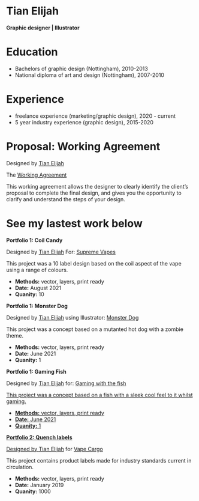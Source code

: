 # Tian Elijah
**Graphic designer | Illustrator**

# Education
* Bachelors of graphic design (Nottingham), 2010-2013  
* National diploma of art and design (Nottingham), 2007-2010  

# Experience
* freelance experience (marketing/graphic design), 2020 - current
* 5 year industry experience (graphic design), 2015-2020

# Proposal: Working Agreement 



Designed by <a href="http://linkedin.com/in/tian-elijah-26b65256">Tian Elijah</a>

 The <a href="https://postimg.cc/gallery/FR4K8Fx">Working Agreement</a>
 
 This working agreement allows the designer to clearly identify the client’s
 proposal to complete the final design, and gives you the opportunity to clarify and understand the steps of your design.

# **See my lastest work below** 

**Portfolio 1: Coil Candy**


Designed by <a href="http://linkedin.com/in/tian-elijah-26b65256">Tian Elijah</a> For: <a href="https://postimg.cc/gallery/tYtYzwP">Supreme Vapes</a>

This project was a 10 label design based on the coil aspect of the vape using a range of colours.
* **Methods:** vector, layers, print ready
* **Date:** August 2021
* **Quanity:** 10


**Portfolio 1: Monster Dog**


Designed by <a href="http://linkedin.com/in/tian-elijah-26b65256">Tian Elijah</a> using Illustrator: <a href="https://postimg.cc/gallery/yxnMcKf">Monster Dog</a>

This project was a concept based on a mutanted hot dog with a zombie theme.
* **Methods:** vector, layers, print ready
* **Date:** June 2021
* **Quanity:** 1


**Portfolio 1: Gaming Fish**


Designed by <a href="www.linkedin.com/in/tian-elijah-26b65256">Tian Elijah</a> for: <a href="https://twitter.com/TheFishyNorris">Gaming with the fish</a>
<a href="https://postimg.cc/gallery/7yCq3Hk">

This project was a concept based on a fish with a sleek cool feel to it whilst gaming.
* **Methods:** vector, layers, print ready
* **Date:** June 2021
* **Quanity:** 1


**Portfolio 2: Quench labels**


Designed by <a href="www.linkedin.com/in/tian-elijah-26b65256">Tian Elijah</a> for <a href="https://www.vapecargo.net/">Vape Cargo</a>

This project contains product labels made for industry standards current in circulation.
* **Methods:** vector, layers, print ready
* **Date:** January 2019
* **Quanity:** 1000 




